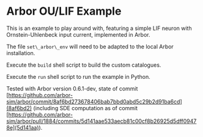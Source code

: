 # Arbor OU/LIF Example

This is an example to play around with, featuring a simple LIF neuron with Ornstein-Uhlenbeck input current, implemented in Arbor.

The file `set\_arbor\_env` will need to be adapted to the local Arbor installation.

Execute the `build` shell script to build the custom catalogues.

Execute the `run` shell script to run the example in Python.

Tested with Arbor version 0.6.1-dev, state of commit [https://github.com/arbor-sim/arbor/commit/8af6bd273678406bab7bbd0abd5c29b2d91ba6cd](8af6bd2) (including SDE computation as of commit [https://github.com/arbor-sim/arbor/pull/1884/commits/5d141aae533aecb81c00cf8b26925d5dff09478e](5d141aa)).
